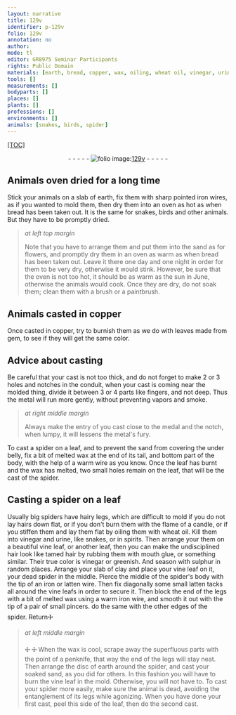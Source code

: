```yaml
---
layout: narrative
title: 129v
identifier: p-129v
folio: 129v
annotation: no
author:
mode: tl
editor: GR8975 Seminar Participants
rights: Public Domain
materials: [earth, bread, copper, wax, oiling, wheat oil, vinegar, urine, spirits, clay, iron, latten]
tools: []
measurements: []
bodyparts: []
places: []
plants: []
professions: []
environments: []
animals: [snakes, birds, spider]
---
```


<p><a href="{{ site.baseurl }}/diplomatic/">[TOC]</a></p><div class="folio" align="center">- - - - - <a href="http://gallica.bnf.fr/ark:/12148/btv1b10500001g/f264.item.r=" target="_blank"><img src="https://cu-mkp.github.io/2017-workshop-edition/assets/photo-icon.png" alt="folio image: " style="display:inline-block; margin-bottom:-3px;"/>129v</a> - - - - - </div>  
  

## Animals oven dried for a long time

 
 Stick your animals on a slab of <span class="m">earth</span>, fix them with sharp pointed iron wires, as if you wanted to mold them, then dry them into an oven as hot as when <span class="m">bread</span> has been taken out. It is the same for <span class="al">snakes</span>, <span class="al">birds</span> and other animals. But they have to be promptly dried.
 
> *at left top margin*
> 
> 
>   Note that you have to arrange them and put them into the sand as for flowers, and promptly dry them in an oven as warm as when <span class="m">bread</span> has been taken out. Leave it there one day and one night in order for them to be very dry, otherwise it would stink. However, be sure that the oven is not too hot, it should be as warm as the sun in June, otherwise the animals would cook. Once they are dry, do not soak them; clean them with a brush or a paintbrush.
 
 
  

## Animals casted in <span class="m">copper</span>

 
Once casted in <span class="m">copper</span>, try to burnish them as we do with leaves made from gem, to see if they will get the same color.
 
 
  

## Advice about casting

 
Be careful that your cast is not too thick, and do not forget to make 2 or 3 holes and notches in the conduit, when your cast is coming near the molded thing, divide it between 3 or 4 parts like fingers, and not deep. Thus the metal will run more gently, without preventing vapors and smoke.
 
> *at right middle margin*
> 
> 
>   Always make the entry of you cast close to the medal and the notch, when lumpy, it will lessens the metal's fury.
 
 To cast a <span class="al">spider</span> on a leaf, and to prevent the sand from covering the under belly, fix a bit of melted <span class="m">wax</span> at the end of its tail, and bottom part of the body, with the help of a warm wire as you know. Once the leaf has burnt and the <span class="m">wax</span> has melted, two small holes remain on the leaf, that will be the cast of the <span class="al">spider</span>.
 
 
  

## Casting a spider on a leaf

 
 Usually big spiders have hairy legs, which are difficult to mold if you do not lay hairs down flat, or if you don't burn them with the flame of a candle, or if you stiffen them and lay them flat by <span class="m">oiling</span> them with <span class="m">wheat oil</span>. Kill them into <span class="m">vinegar</span> and <span class="m">urine</span>, like <span class="al">snakes</span>, or in <span class="m">spirits</span>. Then arrange your them on a beautiful vine leaf, or another leaf, then you can make the undisciplined hair look like tamed hair by rubbing them with mouth glue, or something similar. Their true color is <span class="m">vinegar</span> or greenish. And season with sulphur in random places. Arrange your slab of <span class="m">clay</span> and place your vine leaf on it, your dead spider in the middle. Pierce the middle of the <span class="al">spider</span>'s body with the tip of an <span class="m">iron</span> or <span class="m">latten</span> wire. Then fix diagonally some small <span class="m">latten</span> tacks all around the vine leafs in order to secure it. Then block the end of the legs with a bit of melted wax using a warm <span class="m">iron</span> wire, and smooth it out with the tip of a pair of small pincers. do the same with the other edges of the <span class="al">spider</span>. Return🜊
 
> *at left middle margin*
> 
> 
>  🜊  🜊 When the wax is cool, scrape away the superfluous parts with the point of a penknife, that way the end of the legs will stay neat. Then arrange the disc of earth around the spider, and cast your soaked sand, as you did for others. In this fashion you will have to burn the vine leaf in the mold. Otherwise, you will not have to. To cast your <span class="al">spider</span> more easily, make sure the animal is dead, avoiding the entanglement of its legs while agonizing. When you have done your first cast, peel this side of the leaf, then do the second cast. 
 
